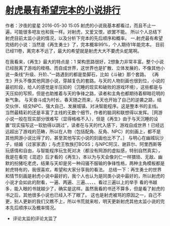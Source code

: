 # [射虎最有希望完本的小说排行](https://tieba.baidu.com/p/4580096784)
作者：汐夜的星星 2016-05-30 15:05
射虎的小说我基本都看过，而且不止一遍，可能很多吧友也和我一样。对射虎，又爱又恨，欲罢不能。
所以个人总结下射虎目前太监小说的情况，以及分析下完本的先后顺序和概率。
一.射虎最有希望完结的小说：当然是《再生勇士》了，完本概率99%，个人期待1年能完本。
目前已经11卷，离完本不远了，最大的希望就是射虎大大不要虎头蛇尾啊。

在我看来，《再生》最大的特点是：1 架构思路很好，2想象力非常丰富。整个小说已经脱离了游戏的桎梏、而自成世界，这世界也是扩散、立体发展的，不像其他小说一条线“升级、升阶、”一路遇到的都是垫脚石，比如《斗破》那个套路。
《再生》开头不像其他网游小说，穿越复仇的套路。与天的人物刻画也很到位，小说的最初阶段，给人的感觉是半压抑的（沉睡的现实和破败的游戏环境），这些都是与天压抑的写照，但是也助推着与天的争锋之路，读者和主角也都期待着柳暗花明的新气象。
与天奋斗成为村长，春天随之而来，与天也开始了自己的逆袭之路，结交伙伴、结交NPC、强大自己、发展城镇、对决智能程序。这是整本书的主线。
当然最精彩的还是丰富了主线的无数个细节，作者的脑洞和联想得以发挥。［网游小说一般在现实部分很难写（显得格格不入），但是《再生》由于与天沉睡的设置“现实描写这一软肋得以跳过”，读者在与天的代入感下，游戏自成世界！已经远远超出了游戏的范畴，所以在人物（包括配角、反角、NPC）的刻画上，都不是其他网游小说比得了的，甚至其他写实小说的刻画也比不了。］
与明心在幽城玩沙子，结婚（过家家酒）；与虎王牧族打BOSS；与NPC阿汉、谢菲尔、阿里西斯等玩感情和自由，与智能程序玩生死对决（都没有网游的虚拟感，特别自然真实），我是在看完《混迹》后才看的《再生》，本以为与天会像刘仁一样猥琐、无敌、幽默的扮猪吃老虎，结果与天却是另一种闷骚不服输的争锋性格，两种主角模板都是射虎特有的，我很喜欢，希望和大家分享我的看法。
总结一下：再生勇士的世界和情节刻画是射虎小说中最好的，我个人也认为是同类小说中最好的，所以射虎的小说才会如此的耐看，一遍、两遍、三遍、、、、、看过三遍以上的举手
看的书越多，能入眼的书就越少了，确实是这样。虽然我看的书还不算多，但是看了射虎的书之后，其他很多小说也已经入不了眼了。
这也是射虎被骂的原因之一，自己不更，别人更新的我们又瞧不上，所以书荒就来啦，明天更新射虎其他太监小说的完本先后顺序以及概率情况。
* 评论太监的评论太监了